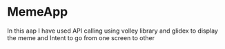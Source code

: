 # MemeApp
In this aap I have used API calling using volley library and glidex to display the meme
and Intent to go from one screen to other
